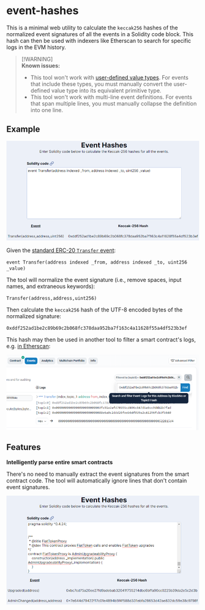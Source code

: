 # event-hashes

This is a minimal web utility to calculate the `keccak256` hashes of the normalized event signatures of all the events in a Solidity code block. This hash can then be used with indexers like Etherscan to search for specific logs in the EVM history.

> [!WARNING]<br>
> **Known issues:**
> - This tool won't work with [user-defined value types](https://docs.soliditylang.org/en/latest/types.html#user-defined-value-types). For events that include these types, you must manually convert the user-defined value type into its equivalent primitive type.
> - This tool won't work with multi-line event definitions. For events that span multiple lines, you must manually collapse the definition into one line.

## Example

![Demonstration of the event-hashes web UI hashing the ERC-20 Transfer event.](./.github/event-hashes.png)

Given the [standard ERC-20 `Transfer` event](https://ercs.ethereum.org/ERCS/erc-20#events):

```
event Transfer(address indexed _from, address indexed _to, uint256 _value)
```

The tool will normalize the event signature (i.e., remove spaces, input names, and extraneous keywords):

```
Transfer(address,address,uint256)
```

Then calculate the `keccak256` hash of the UTF-8 encoded bytes of the normalized signature:

```
0xddf252ad1be2c89b69c2b068fc378daa952ba7f163c4a11628f55a4df523b3ef
```

This hash may then be used in another tool to filter a smart contract's logs, e.g. [in Etherscan](https://etherscan.io/address/0xa0b86991c6218b36c1d19d4a2e9eb0ce3606eb48#events):

![The "Events" page of a token smart contract on Etherscan, filtered to only the events matching the previously calculated Keccak-256 hash.](./.github/etherscan.png)

## Features

**Intelligently parse entire smart contracts**

There's no need to manually extract the event signatures from the smart contract code. The tool will automatically ignore lines that don't contain event signatures.

![Demonstration of the event-hashes web UI parsing an entire Solidity smart contract and ignoring lines of code that don't contain events.](./.github/parse-smart-contract.png)
